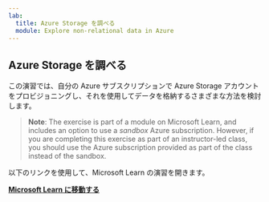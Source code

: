 ```yaml
---
lab:
  title: Azure Storage を調べる
  module: Explore non-relational data in Azure
---
```


## <a name="explore-azure-storage"></a>Azure Storage を調べる

この演習では、自分の Azure サブスクリプションで Azure Storage アカウントをプロビジョニングし、それを使用してデータを格納するさまざまな方法を検討します。

> <bpt id="p1">**</bpt>Note<ept id="p1">**</ept>: The exercise is part of a module on Microsoft Learn, and includes an option to use a <bpt id="p2">*</bpt>sandbox<ept id="p2">*</ept> Azure subscription. However, if you are completing this exercise as part of an instructor-led class, you should use the Azure subscription provided as part of the class instead of the sandbox.

以下のリンクを使用して、Microsoft Learn の演習を開きます。

**[Microsoft Learn に移動する](https://docs.microsoft.com/learn/modules/explore-provision-deploy-non-relational-data-services-azure/6-exercise-azure-storage#provision-an-azure-storage-account)**
